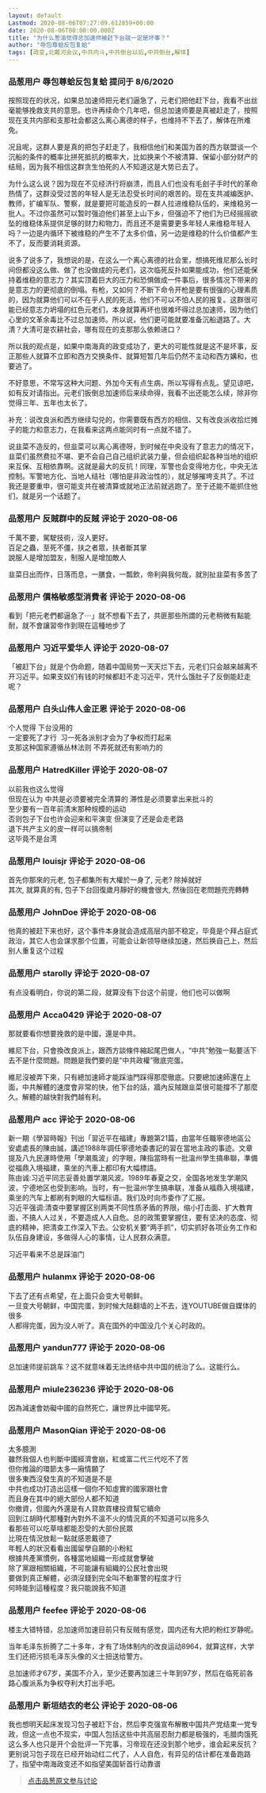 ```yaml
---
layout: default
Lastmod: 2020-08-06T07:27:09.612859+00:00
date: 2020-08-06T00:00:00.000Z
title: "为什么葱油觉得总加速师被赶下台就一定是坏事？"
author: "辱包尊蛤反包复蛤"
tags: [政变,北戴河会议,中共内斗,中共倒台以后,中共倒台,解体]
---
```



### 品葱用户 **辱包尊蛤反包复蛤** 提问于 8/6/2020
    
按照现在的状况，如果总加速师把元老们逼急了，元老们把他赶下台，我看不出丝毫能够挽救支共的意思。也许再续命个几年吧，但总加速师要是真被赶走了，按照现在支共内部和支那社会都这么离心离德的样子，也维持不下去了，解体在所难免。  
  
况且呢，这群人要是真的把包子赶走了，我相信他们和美国为首的西方联盟谈一个沉船的条件的概率比拼死抵抗的概率大，比如换来个不被清算、保留小部分财产的结局，因为我不相信这群贪生怕死的人不知道这是大势已去了。  
  
为什么这么说？因为现在不见经济行将崩溃，而且人们也没有毛刽子手时代的革命热情了，这群没受过苦的年轻人是无法忍受长时间的艰苦的。现在支共减编医护、教师，扩编军队、警察，就是要把可能造反的一群人拉进维稳队伍的，来维稳另一批人。不过你虽然可以暂时强迫他们甚至上山下乡，但强迫不了他们为已经摇摇欲坠的维稳体系提供足够的财力和物力，而且还不是需要更多年轻人来维稳年轻人吗？一边是内循环下被维稳的产生不了太多价值，另一边是维稳的什么价值都产生不了，反而要消耗资源。  
  
说多了说多了，我想说的是，在这么一个离心离德的社会里，想搞死维尼那么长时间但都没这么做、做了也没做成的元老们，这次临死反扑如果能成功，他们还能保持着维稳的意志力？其实顶着巨大的压力和恐惧做成一件事后，很多情况下带来的是意志力的更彻底的倒塌。有枪，又如何？不断下命令开枪是要有很强的心理素质的，因为就算他们可以不在乎人民的死活，他们不可以不怕人民的报复。这群很可能已经意志力坍塌的红色元老们，本身就算再坏也很难坏得过总加速师，因为他们心里的文革余毒比不过总加速师。所以说，他们更可能就要准备沉船退路了。大清？大清可是农耕社会，哪有现在的支那那么依赖进口？  
  
所以我的观点是，如果中南海真的政变成功了，更大的可能性就是这不是坏事，反正那些人就算不立即和西方交换条件、就算短暂几年后仍然不主动和西方媾和，也要逃了。  
  
不好意思，不常写这种大问题、外加今天有点生病，所以写得有点乱。望见谅吧，如有反对请指出。元老们扳倒总加速师后来续命得，我看不出还能怎么续，除非你觉得三年、五年也太长了。  
  
补充：说改良派和西方继续勾兑的，你需要既有西方的相信、又有改良派收拾烂摊子的能力和意志力，在我看来这两点能同时有一点就不错了。  
  
说韭菜不造反的，但韭菜可以离心离德呀，到时候在中央没有了意志力的情况下，韭菜们虽然费拉不堪、更不会自己自己组织武装力量，但会组织起各种当地的组织来互保、互相依靠啊。这就是最大的反抗！同理，军警也会变得地方化，中央无法控制。军警地方化、当地人结社（哪怕是非政治性的），就足够摧垮支共了。不过我还是要重申，很可能支共在被清算或就地正法前就逃跑了。至于还能不能抓住他们，就是另一个话题了。
    
                

### 品葱用户 **反賊群中的反賊** 评论于 2020-08-06
        
千萬不要，駕駛技術，沒人更好。  
百足之蟲，至死不僵，扶之者眾，扶者斷其掌  
說服人是增加盟友，制服人是增加敵人  
  
韭菜日出而作，日落而息，一膳食，一瓢飲，帝利與我何哉，就別扯韭菜有多苦了
        
                

### 品葱用户 **價格敏感型消費者** 评论于 2020-08-06
        
看到「把元老們都逼急了⋯」就不想看下去了，共匪那些所謂的元老稍微有點能耐，就不會讓習帝作到現在這種地步了
        
                

### 品葱用户 **习近平爱华人** 评论于 2020-08-07
        
「被赶下台」就是个伪命题，随着中国局势一天天烂下去，元老们只会越来越离不开习近平。如果支奴们有钱的时候都赶不走习近平，凭什么饿肚子了反倒能赶走呢？
        
                

### 品葱用户 **白头山伟人金正恩** 评论于 2020-08-06
        
个人觉得 下台没用的  
一定要死了才行  习一死各派别才会为了争权而打起来  
支那这种国家遵循丛林法则 不弄死就还有影响力的
        
                

### 品葱用户 **HatredKiller** 评论于 2020-08-07
        
以前我也这么觉得  
但现在认为 中共是必须要被完全清算的 滞性是必须要拿出来批斗的   
至少要有一百年前清末那种规模的运动  
否则包子下台也许会迎来和平演变 但演变了还是会走老路  
退下共产主义的皮一样可以搞帝制  
这毕竟不是台湾
        
                

### 品葱用户 **louisjr** 评论于 2020-08-06
        
首先你那來的元老, 包子都集所有大權於一身了, 元老? 除掉就好  
其次, 就算真的有, 包子下台回復歲月靜好的機會很大, 然後回在老問題兜兜轉轉
        
                

### 品葱用户 **JohnDoe** 评论于 2020-08-06
        
他真的被赶下来也好，这个事件本身就会造成高层内部不稳定，毕竟是个拜占庭式政治，其它人也会谋求那个位置，可能会让新领导继续加速，然后换自己上，然后别人重复这个过程
        
                

### 品葱用户 **starolly** 评论于 2020-08-07
        
有点没看明白，你说的第二段，就算没有下台这个前提，他们也可以做啊
        
                

### 品葱用户 **Acca0429** 评论于 2020-08-07
        
那就要看你想要挽救的是中國，還是中共。  
  
維尼下台，只會換改良派上，跟西方談條件縮起尾巴做人，“中共”勉強一點要活下去不是什麼問題。問題是我們要的是“中共政權”徹底完蛋。  
  
維尼沒被弄下來，只有總加速師才能踩油門踩得那麼徹底。只要總加速師還在上面，中共解體的速度會非常的快，他下台的話，牆內反賊跟韭菜很可能撐不了那麼久。解體的越快對我們越有利。
        
                

### 品葱用户 **acc** 评论于 2020-08-06
        
新一期《學習時報》刊出「習近平在福建」專題第21篇，由當年任職寧德地區公安處處長的陳由誠，講述1988年調任寧德地委書記的習在當地主政的事迹。文章提及八九民運時使用「學潮風波」的字眼，陳指當時有一批溫州學生搞串聯，準備從福鼎入境福建，乘坐的汽車上都印有大幅標語。  
陈由诚:习近平同志妥善处置学潮风波。1989年春夏之交，全国各地发生学潮风波，宁德地区也受到影响。当时，有一批温州学生搞串联，准备从福鼎入境福建，乘坐的汽车上都刷有刺眼的大幅标语。我们及时向市委作了汇报。  
习近平强调:清查中要掌握区别两类不同性质矛盾的界限，缩小打击面、扩大教育面，不搞人人过关，不要造成人人自危。总的政策要掌握住，要有坚决的态度、彻底的精神，把清查工作深入下去。公安机关要“两手抓”，切实抓好各项业务工作和队伍自身建设，多做得人心的事情，让人民群众满意。  
  
习近平看来不总是踩油门
        
                

### 品葱用户 **hulanmx** 评论于 2020-08-06
        
下去了还有点希望，在上面只会变大号朝鲜。  
一旦变大号朝鲜，中国完蛋，到时候大陆翻墙的上不去，连YOUTUBE做自媒体的很多  
人都得完蛋，因为没人听了。真在国外的中国没几个关心时政的。
        
                

### 品葱用户 **yandun777** 评论于 2020-08-06
        
总加速师提前跳车？这不就意味着无法终结中共中国的统治了么。这能行么。
        
                

### 品葱用户 **miule236236** 评论于 2020-08-06
        
因為減速會妨礙中國的自然死亡，讓世界比中國早死。
        
                

### 品葱用户 **MasonQian** 评论于 2020-08-06
        
太多臆測  
雖然我個人也判斷中國經濟會崩，紅或富二代三代吃不了苦  
但你推論的環節太多一廂情願了  
很多東西沒發生真的不知道是不是  
中共也成功打造出這樣一個你不知虛實的國家跟社會  
而且身在其中的絕大部份人都不知道  
你撤資，但國內外還是有人貸款買樓投資幫它續命  
回到江胡時代那種對內對外不溫不火的情況真的不知道可以拖多久  
看那些可以吃草啥都能忍受的大部份民眾  
比現在情況放鬆一點就感恩戴德了  
年輕人的狀況看看出國留學自願的小粉紅  
根據共產黨慣例，各種當地組織一形成就會擊破  
除了黨跟相關組織，不可能讓有組織的公民社會出現  
要做到真正解體，必須沒錢到完全叫不動軍警的程度才行  
何時能到這種程度？我只能說我不知道
        
                

### 品葱用户 **feefee** 评论于 2020-08-06
        
楼主大错特错，总加速师加速目前只有反贼有感觉，国内还有大把的粉红岁静呢。  
  
当年毛泽东折腾了二十多年，才有了场体制内的改良运动8964，就算这样，大学生们还把污损毛泽东头像的义士扭送给警方。  
  
总加速师才67岁，美国不介入，至少还要再加速三十年到97岁，然后在临死前各路心腹派系为争权夺利大打出手吧。
        
                

### 品葱用户 **新垣结衣的老公** 评论于 2020-08-06
        
我也想明天起床发现习包子被赶下台，然后李克强宣布解散中国共产党结束一党专政，但这一点也不现实，中国人包括这些中共高层忍耐力都是极强的，毛腊肉饿死这么多人也只是开个会批评一下完事，习帝现在还没到那个地步，谁会起来反抗？更别说习包子现在已经开始动红二代了，人人自危，有异见的估计都在准备跑路了，指望中南海政变还不如指望美国斩首行动靠谱
        
                





> [点击品葱原文参与讨论](https://pincong.rocks/question/29468)

